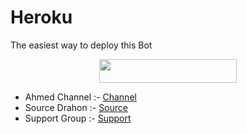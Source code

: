 # Heroku

The easiest way to deploy this Bot

<p align="center"><a href="https://heroku.com/deploy?template=https://github.com/MID-KA/AhmedQa"> <img src="https://img.shields.io/badge/Deploy%20To%20Heroku-red?style=for-the-badge&logo=heroku" width="220" height="38.45"/></a></p>

- Ahmed Channel :- [Channel](http://t.me/YY8GG)
- Source Drahon :- [Source](https://t.me/yy8ggx)
- Support Group :- [Support](http://t.me/ALHAJJI_Support)
